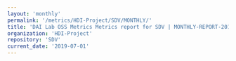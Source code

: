 ```yaml
---
layout: 'monthly'
permalink: '/metrics/HDI-Project/SDV/MONTHLY/'
title: 'DAI Lab OSS Metrics Metrics report for SDV | MONTHLY-REPORT-2019-07-01'
organization: 'HDI-Project'
repository: 'SDV'
current_date: '2019-07-01'
---
```

